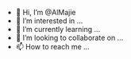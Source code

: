 - 👋 Hi, I’m @AlMajie
- 👀 I’m interested in ...
- 🌱 I’m currently learning ...
- 💞️ I’m looking to collaborate on ...
- 📫 How to reach me ...

<!---
AlMajie/AlMajie is a ✨ special ✨ repository because its `README.md` (this file) appears on your GitHub profile.
You can click the Preview link to take a look at your changes.
--->
